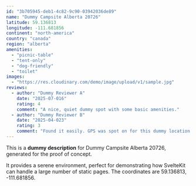 ```yaml
---
id: "3b705945-deb1-4c82-9c90-03942036de89"
name: "Dummy Campsite Alberta 20726"
latitude: 59.136813
longitude: -111.681856
continent: "north-america"
country: "canada"
region: "alberta"
amenities:
  - "picnic-table"
  - "tent-only"
  - "dog-friendly"
  - "toilet"
images:
  - "https://res.cloudinary.com/demo/image/upload/v1/sample.jpg"
reviews:
  - author: "Dummy Reviewer A"
    date: "2025-07-016"
    rating: 4
    comment: "A nice, quiet dummy spot with some basic amenities."
  - author: "Dummy Reviewer B"
    date: "2025-04-023"
    rating: 3
    comment: "Found it easily. GPS was spot on for this dummy location."
---
```


This is a **dummy description** for Dummy Campsite Alberta 20726, generated for the proof of concept.

It provides a serene environment, perfect for demonstrating how SvelteKit can handle a large number of static pages. The coordinates are 59.136813, -111.681856.
